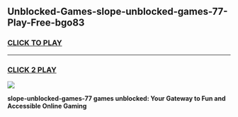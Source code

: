 
## Unblocked-Games-slope-unblocked-games-77-Play-Free-bgo83
<h3>
<a href="https://premium76.site?title=slope-unblocked-games-77&ref=09A">CLICK TO PLAY</a></h3>
<hr>

<h3>
<a href="https://premium76.site?title=slope-unblocked-games-77&ref=09A">CLICK 2 PLAY</a>
  
</h3>

<a href="https://premium76.site?title=slope-unblocked-games-77&ref=09A"><img src="https://clearcache.store/games.png"></a>


**slope-unblocked-games-77 games unblocked: Your Gateway to Fun and Accessible Online Gaming**
